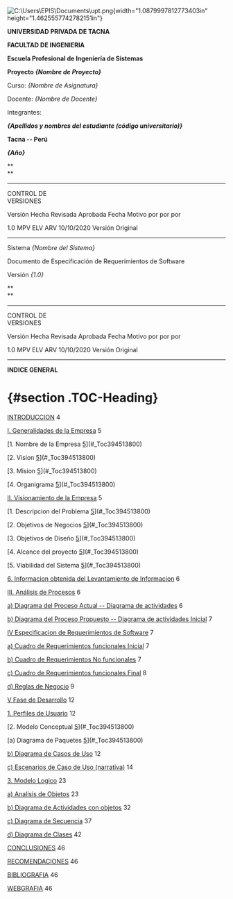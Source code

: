 ![C:\\Users\\EPIS\\Documents\\upt.png](media/image1.png){width="1.0879997812773403in"
height="1.4625557742782151in"}

**UNIVERSIDAD PRIVADA DE TACNA**

**FACULTAD DE INGENIERIA**

**Escuela Profesional de Ingeniería de Sistemas**

**Proyecto *{Nombre de Proyecto}***

Curso: *{Nombre de Asignatura}*

Docente: *{Nombre de Docente}*

Integrantes:

***{Apellidos y nombres del estudiante (código universitario)}***

**Tacna -- Perú**

***{Año}***

**\
**

  ----------- -------- ----------- ----------- ------------ ------------------------
  CONTROL DE                                                
  VERSIONES                                                 

  Versión     Hecha    Revisada    Aprobada    Fecha        Motivo
              por      por         por                      

  1.0         MPV      ELV         ARV         10/10/2020   Versión Original
  ----------- -------- ----------- ----------- ------------ ------------------------

Sistema *{Nombre del Sistema}*

Documento de Especificación de Requerimientos de Software

Versión *{1.0}*

**\
**

  ----------- -------- ----------- ----------- ------------ ------------------------
  CONTROL DE                                                
  VERSIONES                                                 

  Versión     Hecha    Revisada    Aprobada    Fecha        Motivo
              por      por         por                      

  1.0         MPV      ELV         ARV         10/10/2020   Versión Original
  ----------- -------- ----------- ----------- ------------ ------------------------

**INDICE GENERAL**

#  {#section .TOC-Heading}

[INTRODUCCION](#_Toc394513795) 4

[I. Generalidades de la Empresa](#_Toc394513799) 5

[1. Nombre de la Empresa [5](#_Toc394513800)](#_Toc394513800)

[2. Vision [5](#_Toc394513800)](#_Toc394513800)

[3. Mision [5](#_Toc394513800)](#_Toc394513800)

[4. Organigrama [5](#_Toc394513800)](#_Toc394513800)

[II. Visionamiento de la Empresa](#_Toc394513799) 5

[1. Descripcion del Problema [5](#_Toc394513800)](#_Toc394513800)

[2. Objetivos de Negocios [5](#_Toc394513800)](#_Toc394513800)

[3. Objetivos de Diseño [5](#_Toc394513800)](#_Toc394513800)

[4. Alcance del proyecto [5](#_Toc394513800)](#_Toc394513800)

[5. Viabilidad del Sistema [5](#_Toc394513800)](#_Toc394513800)

[6. Informacion obtenida del Levantamiento de
Informacion](#_Toc394513800) 6

[III. Análisis de Procesos](#_Toc394513799) 6

[a) Diagrama del Proceso Actual -- Diagrama de
actividades](#_Toc394513800) 6

[b) Diagrama del Proceso Propuesto -- Diagrama de actividades
Inicial](#_Toc394513800) 7

[IV Especificacion de Requerimientos de Software](#_Toc394513799) 7

[a) Cuadro de Requerimientos funcionales Inicial](#_Toc394513800) 7

[b) Cuadro de Requerimientos No funcionales](#_Toc394513800) 7

[c) Cuadro de Requerimientos funcionales Final](#_Toc394513800) 8

[d) Reglas de Negocio](#_Toc394513800) 9

[V Fase de Desarrollo](#_Toc394513799) 12

[1. Perfiles de Usuario](#_Toc394513800) 12

[2. Modelo Conceptual [5](#_Toc394513800)](#_Toc394513800)

[a) Diagrama de Paquetes [5](#_Toc394513800)](#_Toc394513800)

[b) Diagrama de Casos de Uso](#_Toc394513800) 12

[c) Escenarios de Caso de Uso (narrativa)](#_Toc394513800) 14

[3. Modelo Logico](#_Toc394513799) 23

[a) Analisis de Objetos](#_Toc394513800) 23

[b) Diagrama de Actividades con objetos](#_Toc394513800) 32

[c) Diagrama de Secuencia](#_Toc394513800) 37

[d) Diagrama de Clases](#_Toc394513800) 42

[CONCLUSIONES](#_Toc394513803) 46

[RECOMENDACIONES](#_Toc394513804) 46

[BIBLIOGRAFIA](#_Toc394513805) 46

[WEBGRAFIA](#_Toc394513806) 46
